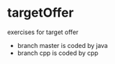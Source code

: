 # targetOffer
exercises for target offer

* branch master is coded by java 
* branch cpp is coded by cpp
